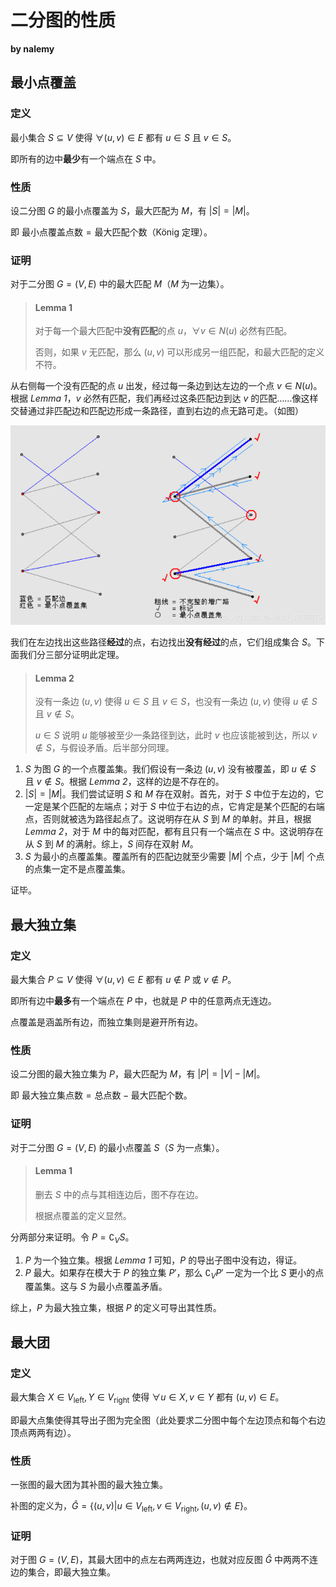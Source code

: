 # 二分图的性质

**by nalemy**

## 最小点覆盖

### 定义

最小集合 $S\subseteq V$ 使得 $\forall (u,v)\in E$ 都有 $u\in S$ 且 $v\in S$。

即所有的边中**最少**有一个端点在 $S$ 中。

### 性质

设二分图 $G$ 的最小点覆盖为 $S$，最大匹配为 $M$，有 $|S|=|M|$。

即 $\text{最小点覆盖点数} = \text{最大匹配个数}$（König 定理）。

### 证明

对于二分图 $G=(V,E)$ 中的最大匹配 $M$（$M$ 为一边集）。

> #### Lemma 1
>
> 对于每一个最大匹配中**没有匹配**的点 $u$，$\forall v\in N(u)$ 必然有匹配。
>
> 否则，如果 $v$ 无匹配，那么 $(u,v)$ 可以形成另一组匹配，和最大匹配的定义不符。

从右侧每一个没有匹配的点 $u$ 出发，经过每一条边到达左边的一个点 $v\in N(u)$。根据 *Lemma 1*，$v$ 必然有匹配，我们再经过这条匹配边到达 $v$ 的匹配……像这样交替通过非匹配边和匹配边形成一条路径，直到右边的点无路可走。（如图）

![bigraph1](images/bigraph1.png)

我们在左边找出这些路径**经过**的点，右边找出**没有经过**的点，它们组成集合 $S$。下面我们分三部分证明此定理。

> #### Lemma 2
>
> 没有一条边 $(u,v)$ 使得 $u\in S$ 且 $v\in S$，也没有一条边 $(u,v)$ 使得 $u\notin S$ 且 $v\notin S$。
>
> $u\in S$ 说明 $u$ 能够被至少一条路径到达，此时 $v$ 也应该能被到达，所以 $v\notin S$，与假设矛盾。后半部分同理。

1. $S$ 为图 $G$ 的一个点覆盖集。我们假设有一条边 $(u,v)$ 没有被覆盖，即 $u\notin S$ 且 $v\notin S$。根据 *Lemma 2*，这样的边是不存在的。
2. $|S|=|M|$。我们尝试证明 $S$ 和 $M$ 存在双射。首先，对于 $S$ 中位于左边的，它一定是某个匹配的左端点；对于 $S$ 中位于右边的点，它肯定是某个匹配的右端点，否则就被选为路径起点了。这说明存在从 $S$ 到 $M$ 的单射。并且，根据 *Lemma 2*，对于 $M$ 中的每对匹配，都有且只有一个端点在 $S$ 中。这说明存在从 $S$ 到 $M$ 的满射。综上，$S$ 间存在双射 $M$。
3. $S$ 为最小的点覆盖集。覆盖所有的匹配边就至少需要 $|M|$ 个点，少于 $|M|$ 个点的点集一定不是点覆盖集。

证毕。

## 最大独立集

### 定义

最大集合 $P\subseteq V$ 使得 $\forall(u,v)\in E$ 都有 $u\notin P$ 或 $v\notin P$。

即所有边中**最多**有一个端点在 $P$ 中，也就是 $P$ 中的任意两点无连边。

点覆盖是涵盖所有边，而独立集则是避开所有边。

### 性质

设二分图的最大独立集为 $P$，最大匹配为 $M$，有 $|P|=|V|-|M|$。

即 $\text{最大独立集点数}=\text{总点数}-\text{最大匹配个数}$。

### 证明

对于二分图 $G=(V,E)$ 的最小点覆盖 $S$（$S$ 为一点集）。

> #### Lemma 1
>
> 删去 $S$ 中的点与其相连边后，图不存在边。
>
> 根据点覆盖的定义显然。

分两部分来证明。令 $P=\complement_VS$。

1. $P$ 为一个独立集。根据 *Lemma 1* 可知，$P$ 的导出子图中没有边，得证。
2. $P$ 最大。如果存在模大于 $P$ 的独立集 $P'$，那么 $\complement_VP'$ 一定为一个比 $S$ 更小的点覆盖集。这与 $S$ 为最小点覆盖矛盾。

综上，$P$ 为最大独立集，根据 $P$ 的定义可导出其性质。

## 最大团

### 定义

最大集合 $X\in V_\text{left},Y\in V_\text{right}$ 使得 $\forall u\in X,v\in Y$ 都有 $(u,v)\in E$。

即最大点集使得其导出子图为完全图（此处要求二分图中每个左边顶点和每个右边顶点两两有边）。

### 性质

一张图的最大团为其补图的最大独立集。

补图的定义为，$\hat G=\{(u,v)|u\in V_\text{left},v\in V_\text{right},(u,v)\notin E\}$。

### 证明

对于图 $G=(V,E)$，其最大团中的点左右两两连边，也就对应反图 $\hat G$ 中两两不连边的集合，即最大独立集。
